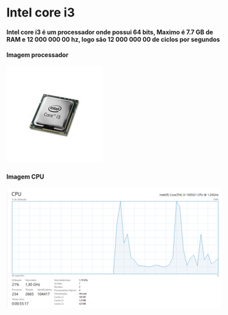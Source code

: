 # Intel core i3

#### Intel core i3 é um processador onde possui 64 bits, Maximo é  7.7 GB de RAM e 12 000 000 00 hz, logo são 12 000 000 00 de ciclos por segundos

#### Imagem processador 
  ![Alt text](i3.jpg)
#### Imagem CPU
![Alt text](Capturar-1.PNG)
